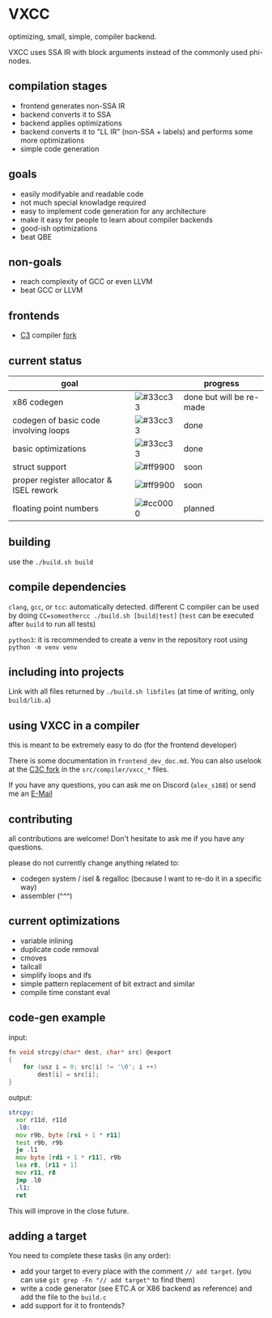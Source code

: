 # VXCC
optimizing, small, simple, compiler backend.

VXCC uses SSA IR with block arguments instead of the commonly used phi-nodes.

## compilation stages
- frontend generates non-SSA IR
- backend converts it to SSA
- backend applies optimizations
- backend converts it to "LL IR" (non-SSA + labels) and performs some more optimizations
- simple code generation

## goals
- easily modifyable and readable code
- not much special knowladge required
- easy to implement code generation for any architecture
- make it easy for people to learn about compiler backends
- good-ish optimizations
- beat QBE

## **non**-goals
- reach complexity of GCC or even LLVM
- beat GCC or LLVM

## frontends
- [C3](https://c3-lang.org/) compiler [fork](https://github.com/alex-s168/c3c)

## current status
| goal                                    |   | progress |
| --------------------------------------- | - | -------- |
| x86 codegen                             | ![#33cc33](https://placehold.co/15x15/33cc33/33cc33.png) | done but will be re-made |
| codegen of basic code involving loops   | ![#33cc33](https://placehold.co/15x15/33cc33/33cc33.png) | done    |
| basic optimizations                     | ![#33cc33](https://placehold.co/15x15/33cc33/33cc33.png) | done    |
| struct support                          | ![#ff9900](https://placehold.co/15x15/ff9900/ff9900.png) | soon    |
| proper register allocator & ISEL rework | ![#ff9900](https://placehold.co/15x15/ff9900/ff9900.png) | soon    |
| floating point numbers                  | ![#cc0000](https://placehold.co/15x15/cc0000/cc0000.png) | planned |

## building
use the `./build.sh build`

## compile dependencies 
`clang`, `gcc`, or `tcc`: automatically detected. different C compiler can be used by doing `CC=someothercc ./build.sh [build|test]` (`test` can be executed after `build` to run all tests)

`python3`: it is recommended to create a venv in the repository root using `python -m venv venv`

## including into projects
Link with all files returned by `./build.sh libfiles` (at time of writing, only `build/lib.a`)

## using VXCC in a compiler
this is meant to be extremely easy to do (for the frontend developer)

There is some documentation in `frontend_dev_doc.md`.
You can also uselook at the [C3C fork](https://github.com/alex-s168/c3c) in the `src/compiler/vxcc_*` files.

If you have any questions, you can ask me on Discord (`alex_s168`) or send me an [E-Mail](mailto:alexandernutz68@gmail.com)

## contributing
all contributions are welcome! Don't hesitate to ask me if you have any questions.

please do not currently change anything related to:
- codegen system / isel & regalloc (because I want to re-do it in a specific way)
- assembler (^^^)

## current optimizations
- variable inlining
- duplicate code removal
- cmoves
- tailcall
- simplify loops and ifs
- simple pattern replacement of bit extract and similar
- compile time constant eval

## code-gen example
input:
```c
fn void strcpy(char* dest, char* src) @export 
{
    for (usz i = 0; src[i] != '\0'; i ++)
        dest[i] = src[i];
}
```
output:
```asm
strcpy:
  xor r11d, r11d
  .l0:
  mov r9b, byte [rsi + 1 * r11]
  test r9b, r9b
  je .l1
  mov byte [rdi + 1 * r11], r9b
  lea r8, [r11 + 1]
  mov r11, r8
  jmp .l0
  .l1:
  ret
```
This will improve in the close future.

## adding a target 
You need to complete these tasks (in any order):
- add your target to every place with the comment `// add target`.
  (you can use `git grep -Fn "// add target"` to find them)
- write a code generator (see ETC.A or X86 backend as reference) and add the file to the `build.c`
- add support for it to frontends?
